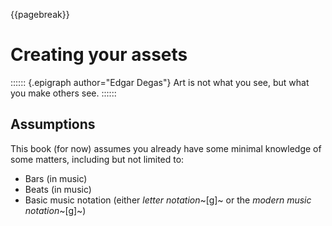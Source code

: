 {{pagebreak}}

Creating your assets
=======================

:::::: {.epigraph author="Edgar Degas"}
Art is not what you see, but what you make others see.
::::::

Assumptions
-----------

This book (for now) assumes you already have some minimal knowledge of some matters, including but not limited to:

- Bars (in music)
- Beats (in music)
- Basic music notation (either *letter notation*~[g]~ or the *modern music notation*~[g]~)
